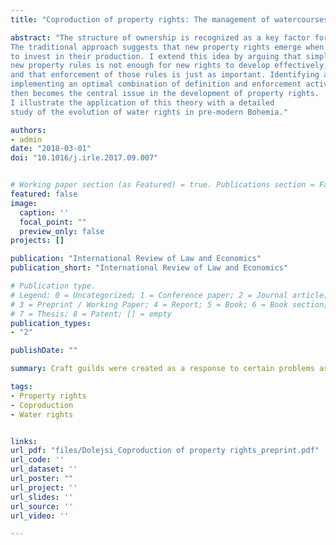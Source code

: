 ```yaml
---
title: "Coproduction of property rights: The management of watercourses in pre-modern Bohemia"

abstract: "The structure of ownership is recognized as a key factor for economic and social development. 
The traditional approach suggests that new property rights emerge when it becomes profitable 
to invest in their production. I extend this idea by arguing that simply defining 
new property rules is not enough for new rights to develop effectively, 
and that enforcement of those rules is just as important. Identifying and 
implementing an optimal combination of definition and enforcement activities 
then becomes the central issue in the development of property rights. 
I illustrate the application of this theory with a detailed 
study of the evolution of water rights in pre-modern Bohemia."

authors:
- admin
date: "2018-03-01"
doi: "10.1016/j.irle.2017.09.007"


# Working paper section (as Featured) = true. Publications section = False 
featured: false
image:
  caption: ''
  focal_point: ""
  preview_only: false
projects: []

publication: "International Review of Law and Economics"
publication_short: "International Review of Law and Economics"

# Publication type.
# Legend: 0 = Uncategorized; 1 = Conference paper; 2 = Journal article;
# 3 = Preprint / Working Paper; 4 = Report; 5 = Book; 6 = Book section;
# 7 = Thesis; 8 = Patent; [] = empty
publication_types:
- "2"

publishDate: ""

summary: Craft guilds were created as a response to certain problems associated with raising royal revenues and securing basic public services in Prague during the medieval and early modern periods. The theory consistent with historical evidence predicts that the rise, spread, and fall of guilds was a result of mutually beneficial bargaining between local craftsmen and their feudal rulers. Guilds enabled craftsmen to utilize the benefits of collusion by offering their capacities to sovereign authorities in exchange for exclusive market privileges. Nevertheless, they created social distortions within their industries in the process.

tags:
- Property rights
- Coproduction
- Water rights


links:
url_pdf: "files/Dolejsi_Coproduction of property rights_preprint.pdf"
url_code: ''
url_dataset: ''
url_poster: ""
url_project: ''
url_slides: ''
url_source: ''
url_video: ''

---
```

